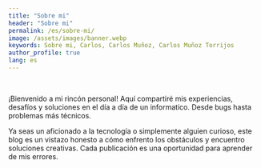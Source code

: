 ```yaml
---
title: "Sobre mi"
header: "Sobre mi"
permalink: /es/sobre-mi/
image: /assets/images/banner.webp
keywords: Sobre mi, Carlos, Carlos Muñoz, Carlos Muñoz Torrijos
author_profile: true
lang: es
---
```

<br>

¡Bienvenido a mi rincón personal! Aquí compartiré mis experiencias, desafíos y soluciones en el día a día de un informatico. Desde bugs hasta problemas más técnicos.

Ya seas un aficionado a la tecnología o simplemente alguien curioso, este blog es un vistazo honesto a cómo enfrento los obstáculos y encuentro soluciones creativas. Cada publicación es una oportunidad para aprender de mis errores.